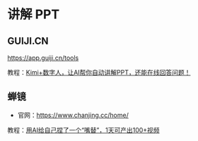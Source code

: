# 讲解 PPT

## GUIJI.CN

https://app.guiji.cn/tools

教程：[Kimi+数字人，让AI帮你自动讲解PPT，还能在线回答问题！](https://cloud.tencent.com/developer/news/2226448)

## 蝉镜

- 官网：https://www.chanjing.cc/home/

教程：[用AI给自己捏了一个“嘴替”，1天可产出100+视频](https://cloud.tencent.com/developer/news/2249197)